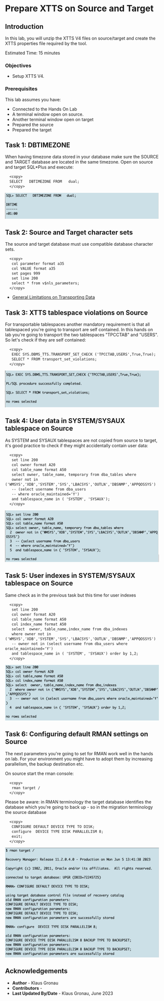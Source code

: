 # Prepare XTTS on Source and Target  

## Introduction

In this lab, you will unzip the XTTS V4 files on source/target and create the XTTS properties file required by the tool.

Estimated Time: 15 minutes

### Objectives

- Setup XTTS V4.


### Prerequisites

This lab assumes you have:

- Connected to the Hands On Lab
- A terminal window open on source.
- Another terminal window open on target
- Prepared the source
- Prepared the target

## Task 1: DBTIMEZONE
When having timezone data stored in your database make sure the SOURCE and TARGET database are located in the same timezone. 
Open on source and target SQL*Plus and execute:
  ```
    <copy>
    SELECT   DBTIMEZONE FROM   dual;
    </copy>
  ```
![DBTIMEZONE](./images/DBTIMEZONE.png " ")

## Task 2: Source and Target character sets 
The source and target database must use compatible database character sets.

  ```
    <copy>
     col parameter format a35
     col VALUE format a35
     set pages 999
     set line 200
     select * from v$nls_parameters;
    </copy>
  ```
* [General Limitations on Transporting Data](https://docs.oracle.com/en/database/oracle/oracle-database/19/spucd/general-limitations-on-transporting-data.html#GUID-28800719-6CB9-4A71-95DD-4B61AA603173)


## Task 3: XTTS tablespace violations on Source  
For transportable tablespaces another mandatory requirement is that all tablespaced you're going to transport are self contained.
In this hands on lab you're going to transport the two tablespaces "TPCCTAB" and "USERS". So let's check if they are self contained:

  ```
    <copy>
     EXEC SYS.DBMS_TTS.TRANSPORT_SET_CHECK ('TPCCTAB,USERS',True,True);
     SELECT * FROM transport_set_violations;
    </copy>
  ```
![self_contained_TBS](./images/self_contained_TBS.png " ")

## Task 4: User data in SYSTEM/SYSAUX tablespace on Source
As SYSTEM and SYSAUX tablespaces are not copied from source to target, it's good practice to check if they might accidentally contain user data:

  ```
    <copy>
     set line 200
     col owner format A20
     col table_name format A50
     select owner, table_name, temporary from dba_tables where 
     owner not in ('WMSYS','XDB','SYSTEM','SYS','LBACSYS','OUTLN','DBSNMP','APPQOSSYS')
     -- (select username from dba_users 
     -- where oracle_maintained='Y') 
     and tablespace_name in ( 'SYSTEM', 'SYSAUX');
    </copy>
  ```
![self_contained_TBS](./images/check_user_data_system_sysaux.png " ")


## Task 5: User indexes in SYSTEM/SYSAUX tablespace on Source
Same check as in the previous task but this time for user indexes

  ```
    <copy>
     set line 200
     col owner format A20
     col table_name format A50
     col index_name format A50
     select  owner, table_name,index_name from dba_indexes
     where owner not in ('WMSYS','XDB','SYSTEM','SYS','LBACSYS','OUTLN','DBSNMP','APPQOSSYS')
     -- owner not in (select username from dba_users where oracle_maintained='Y') 
     and tablespace_name in ( 'SYSTEM', 'SYSAUX') order by 1,2;
    </copy>
  ```
![self_contained_TBS](./images/check_user_indexes_system_sysaux.png " ")

## Task 6: Configuring default RMAN settings on Source
The next parameters you're going to set for RMAN work well in the hands on lab. For your environment you might have to adopt them by increasing parallelism, the backup destination etc.

On source start the rman console: 

  ```
    <copy>
     rman target /
    </copy>
  ```

Please be aware:
in RMAN terminology the target database identifies the database which you're going to back up - so in the migration terminology the source database

  ```
    <copy>
     CONFIGURE DEFAULT DEVICE TYPE TO DISK;
     configure  DEVICE TYPE DISK PARALLELISM 8;
     exit;
    </copy>
  ```
![self_contained_TBS](./images/rman_default_target_settings.png " ")







## Acknowledgements
* **Author** - Klaus Gronau
* **Contributors** -  
* **Last Updated By/Date** - Klaus Gronau, June 2023
